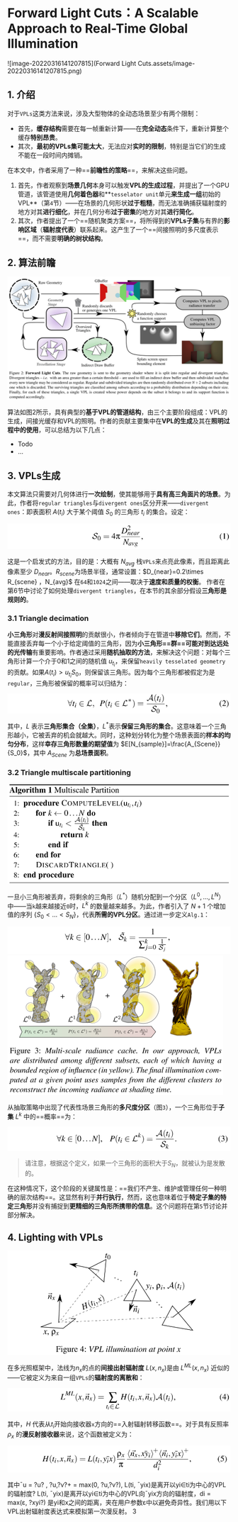 # Forward Light Cuts：A Scalable Approach to Real-Time Global Illumination

![image-20220316141207815](Forward Light Cuts.assets/image-20220316141207815.png)



## 1. 介绍

对于`VPLs`这类方法来说，涉及大型物体的全动态场景至少有两个限制：

- 首先，**缓存结构**需要在每一帧重新计算——在**完全动态**条件下，重新计算整个缓存**特别昂贵**。
- 其次，**最初的VPLs集可能太大**，无法应对**实时的限制**，特别是当它们的生成不能在一段时间内摊销。

在本文中，作者采用了一种==**前瞻性的策略**==，来解决这些问题。

1. 首先，作者观察到**场景几何**本身可以触发**VPL的生成过程**，并提出了一个GPU管道，该管道使用**几何着色器**和**`tesselator unit`单元**来生成一组**初始的VPL**（第`4`节）——在场景的几何形状**过于粗糙**，而无法准确捕获辐射度的地方对其**进行细化**，并在几何分布**过于密集**的地方对其**进行简化**。
2. 其次，作者提出了一个==随机聚类方案==，将所得到的**VPLs子集**与有界的**影响区域**（**辐射度代表**）联系起来。这产生了一个==间接照明的多尺度表示==，而不需要**明确的树状结构**。



## 2. 算法前瞻

<img src="Forward Light Cuts.assets/image-20220316161447217.png" alt="image-20220316161447217" style="zoom:67%;" />

算法如图2所示，具有典型的**基于VPL的管道结构**，由三个主要阶段组成：VPL的生成，间接光缓存和VPL的照明。作者的贡献主要集中在**VPL的生成**及其在**照明过程中的使用**，可以总结为以下几点：

- Todo
- ...



## 3. VPLs生成

本文算法只需要对几何体进行**一次绘制**，使其能够用于**具有高三角面片的场景**。为此，作者将`regular triangles`与`divergent ones`区分开来——`divergent ones`：即表面积 ${A(t_i)}$ 大于某个阈值 $S_0$ 的三角形 ${t_i}$ 的集合。设定：

<img src="Forward Light Cuts.assets/image-20220316162717448.png" alt="image-20220316162717448" style="zoom:67%;" />

这是一个启发式的方法，目的是：大概有 $N_{avg}$ 栈`VPLs`来点亮此像素，而且距离此像素至少 $D_{near}$。$R_{scene}$为场景半径，通常设置：$D_{near}=0.2\times R_{scene} $，$N_{avg}$ 在`64`和`1024`之间——取决于**速度和质量的权衡**。 作者在第6节中讨论了如何处理`divergent triangles`，在本节的其余部分假设**三角形是规则的**。



### 3.1 Triangle decimation

**小三角形**对**漫反射间接照明**的贡献很小，作者倾向于在管道中**移除它们**。然而，不能直接丢弃每一个小于给定阈值的三角形，因为**小三角形==群==**可能对**到达远处的光传输**有重要影响。作者通过采用**随机抽取的方法**，来解决这个问题：对每个三角形计算一个介于0和1之间的随机值 $u_{t_i}$，来保留`heavily tesselated geometry`的贡献。如果$A(t_i)>u_{t_i}S_0$，则保留该三角形。因为每个三角形都被假定为是`regular`，三角形被保留的概率可以归结为：

<img src="Forward Light Cuts.assets/image-20220316164202015.png" alt="image-20220316164202015" style="zoom:67%;" />

其中，$L$ 表示**三角形集合（全集）**，$L^*$表示**保留三角形的集合**。这意味着一个三角形越小，它被丢弃的机会就越大。同时，这种划分转化为整个场景表面的**样本的均匀分布**，这样**幸存三角形数量的期望值**为 $E[N_{sample}]=\frac{A_{Scene}}{S_0}$，其中 $A_{Scene}$ 为**总场景面积**。



### 3.2 Triangle multiscale partitioning

<img src="Forward Light Cuts.assets/image-20220316165239403.png" alt="image-20220316165239403" style="zoom:67%;" />

一旦小三角形被丢弃，将剩余的三角形（$L^*$）随机分配到一个分区（$L^0,...,L^N$）中——当`k`越来越接近`0`时，$L^k$ 的数量越来越多。为此，作者引入了 $N+1$ 个增加值的序列 $\{S_0<\dots<S_N\}$，代表**所需的VPL分区**。通过进一步定义`Alg.1`：

<img src="Forward Light Cuts.assets/image-20220316165303161.png" alt="image-20220316165303161" style="zoom:67%;" />

<img src="Forward Light Cuts.assets/image-20220316165423940.png" alt="image-20220316165423940" style="zoom:50%;" />

从抽取策略中出现了代表性场景三角形的**多尺度分区**（图`3`），一个三角形位于**子集** $L^k$ 中的==概率==为：

<img src="Forward Light Cuts.assets/image-20220316165554824.png" alt="image-20220316165554824" style="zoom:67%;" />

> 请注意，根据这个定义，如果一个三角形的面积大于$S_N$，就被认为是发散的。
>

在这种情况下，这个阶段的关键属性是：==我们不产生、维护或管理任何一种明确的层次结构==。这显然有利于**并行执行**，然而，这也意味着位于**特定子集的特定三角形**并没有捕捉到**更精细的三角形所携带的信息**。这个问题将在第`5`节讨论并部分解决。



## 4. Lighting with VPLs

<img src="Forward Light Cuts.assets/image-20220316170122476.png" alt="image-20220316170122476" style="zoom:67%;" />

在多光照框架中，法线为$n_x$的点的**间接出射辐射度** $L(x,n_x)$是由 $L^{ML}(x,n_x)$ 近似的——它被定义为来自一组`VPLs`的**辐射度的离散和**：

<img src="Forward Light Cuts.assets/image-20220316170351054.png" alt="image-20220316170351054" style="zoom:67%;" />

其中，$H$ 代表从$t_i$开始向接收器`x`方向的==入射辐射转移函数==。对于具有反照率 $\rho_x$ 的**漫反射接收器**来说，这个函数被定义为：

<img src="Forward Light Cuts.assets/image-20220316171750308.png" alt="image-20220316171750308" style="zoom:67%;" />

其中¯u = ?u? , ?u,?v?+ = max(0, ?u,?v?), L(ti, ¯yix)是离开以yi∈ti为中心的VPL的辐射度? L(ti, ¯yix)是离开以yi∈ti为中心的VPL向¯yix方向的辐射度，di = max(ε, ?xyi?) 是yi和x之间的距离，夹在用户参数ε中以避免奇异性。我们用以下VPL出射辐射度表达式来模拟第一次漫反射。
3















